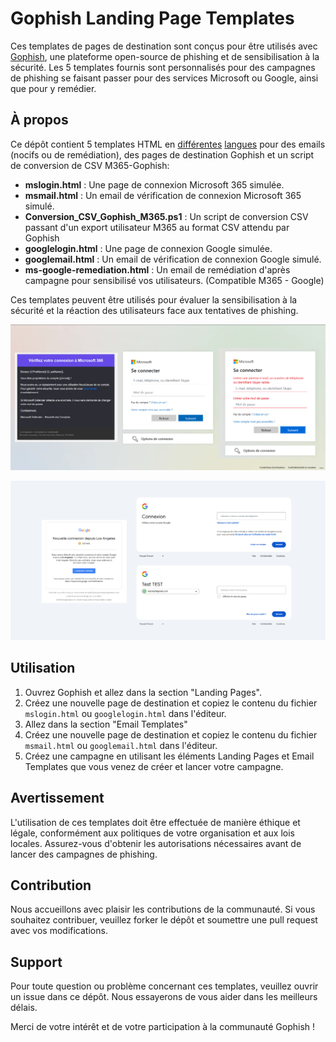 # Gophish Landing Page Templates

Ces templates de pages de destination sont conçus pour être utilisés avec [Gophish](https://getgophish.com/), une plateforme open-source de phishing et de sensibilisation à la sécurité. Les 5 templates fournis sont personnalisés pour des campagnes de phishing se faisant passer pour des services Microsoft ou Google, ainsi que pour y remédier.

## À propos

Ce dépôt contient 5 templates HTML en [différentes](https://github.com/PassAndSecure/Template_Gophish/tree/main/M365-Campagne) [langues](https://github.com/PassAndSecure/Template_Gophish/tree/main/Google-Campagne) pour des emails (nocifs ou de remédiation), des pages de destination Gophish et un script de conversion de CSV M365-Gophish:

- **mslogin.html** : Une page de connexion Microsoft 365 simulée.
- **msmail.html** : Un email de vérification de connexion Microsoft 365 simulé.
- **Conversion_CSV_Gophish_M365.ps1** : Un script de conversion CSV passant d'un export utilisateur M365 au format CSV attendu par Gophish
- **googlelogin.html** : Une page de connexion Google simulée.
- **googlemail.html** : Un email de vérification de connexion Google simulé.
- **ms-google-remediation.html** : Un email de remédiation d'après campagne pour sensibilisé vos utilisateurs. (Compatible M365 - Google)

Ces templates peuvent être utilisés pour évaluer la sensibilisation à la sécurité et la réaction des utilisateurs face aux tentatives de phishing.

![Connexion M365](https://github.com/PassAndSecure/Template_Gophish/blob/main/Picture/Connexion_M365-1.png)

![Connexion Google](https://github.com/PassAndSecure/Template_Gophish/blob/main/Picture/Connexion_Google-1.png)

## Utilisation

1. Ouvrez Gophish et allez dans la section "Landing Pages".
2. Créez une nouvelle page de destination et copiez le contenu du fichier `mslogin.html` ou `googlelogin.html` dans l'éditeur.
3. Allez dans la section "Email Templates"
4. Créez une nouvelle page de destination et copiez le contenu du fichier `msmail.html` ou `googlemail.html` dans l'éditeur.
5. Créez une campagne en utilisant les éléments Landing Pages et Email Templates que vous venez de créer et lancer votre campagne.

## Avertissement

L'utilisation de ces templates doit être effectuée de manière éthique et légale, conformément aux politiques de votre organisation et aux lois locales. Assurez-vous d'obtenir les autorisations nécessaires avant de lancer des campagnes de phishing.

## Contribution

Nous accueillons avec plaisir les contributions de la communauté. Si vous souhaitez contribuer, veuillez forker le dépôt et soumettre une pull request avec vos modifications.

## Support

Pour toute question ou problème concernant ces templates, veuillez ouvrir un issue dans ce dépôt. Nous essayerons de vous aider dans les meilleurs délais.

Merci de votre intérêt et de votre participation à la communauté Gophish !
